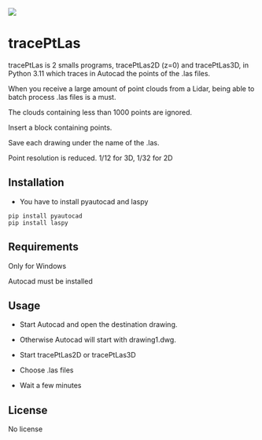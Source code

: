 ![](./img/illu.png)

# tracePtLas

tracePtLas is 2 smalls programs, tracePtLas2D (z=0) and tracePtLas3D, in Python 3.11 which traces in Autocad the points of the .las files.

When you receive a large amount of point clouds from a Lidar, being able to batch process .las files is a must.

The clouds containing less than 1000 points are ignored.

Insert a block containing points.

Save each drawing under the name of the .las.

Point resolution is reduced. 1/12 for 3D, 1/32 for 2D
 
## Installation

   - You have to install pyautocad and laspy

```
pip install pyautocad
pip install laspy
```

## Requirements

  Only for Windows

  Autocad must be installed

## Usage

  - Start Autocad and open the destination drawing.

  - Otherwise Autocad will start with drawing1.dwg.

  - Start tracePtLas2D or tracePtLas3D

  - Choose .las files

  - Wait a few minutes


## License

  No license
